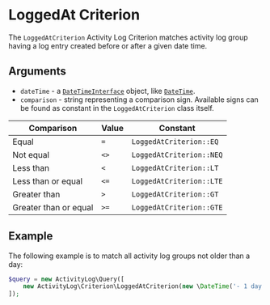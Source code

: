 # LoggedAt Criterion

The `LoggedAtCriterion` Activity Log Criterion
matches activity log group having a log entry created before or after a given date time.

## Arguments

- `dateTime` - a [`DateTimeInterface`](https://www.php.net/manual/en/class.datetimeinterface.php) object, like [`DateTime`](https://www.php.net/manual/en/class.datetime.php).
- `comparison` - string representing a comparison sign. Available signs can be found as constant in the `LoggedAtCriterion` class itself.

| Comparison            | Value | Constant                 |
|-----------------------|-------|--------------------------|
| Equal                 | `=`   | `LoggedAtCriterion::EQ`  |
| Not equal             | `<>`  | `LoggedAtCriterion::NEQ` |
| Less than             | `<`   | `LoggedAtCriterion::LT`  |
| Less than or equal    | `<=`  | `LoggedAtCriterion::LTE` |
| Greater than          | `>`   | `LoggedAtCriterion::GT`  |
| Greater than or equal | `>=`  | `LoggedAtCriterion::GTE` |

## Example

The following example is to match all activity log groups not older than a day:

```php
$query = new ActivityLog\Query([
    new ActivityLog\Criterion\LoggedAtCriterion(new \DateTime('- 1 day'), ActivityLog\Criterion\LoggedAtCriterion::GTE),
]);
```
